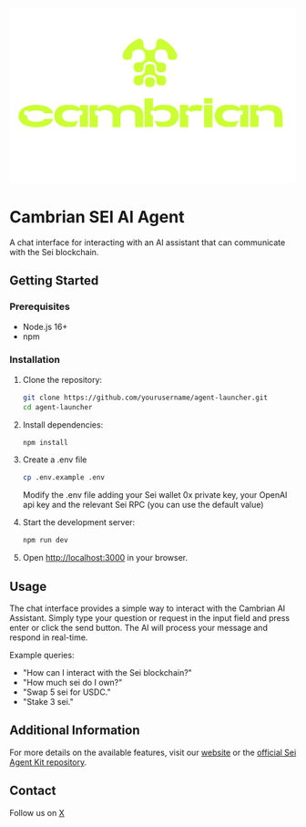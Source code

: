 <p align="center">
  <img src="public/full-logo-lime.png" alt="Cambrian AI Assistant" width="800"/>
</p>

# Cambrian SEI AI Agent

A chat interface for interacting with an AI assistant that can communicate with the Sei blockchain.

## Getting Started

### Prerequisites

- Node.js 16+
- npm

### Installation

1. Clone the repository:
   ```bash
   git clone https://github.com/yourusername/agent-launcher.git
   cd agent-launcher
   ```

2. Install dependencies:
   ```bash
   npm install
   ```

3. Create a .env file
   ```bash
   cp .env.example .env
   ```
   Modify the .env file adding your Sei wallet 0x private key, your OpenAI api key and the relevant Sei RPC (you can use the default value)


4. Start the development server:
   ```bash
   npm run dev
   ```

5. Open [http://localhost:3000](http://localhost:3000) in your browser.

## Usage

The chat interface provides a simple way to interact with the Cambrian AI Assistant. Simply type your question or request in the input field and press enter or click the send button. The AI will process your message and respond in real-time.

Example queries:
- "How can I interact with the Sei blockchain?"
- "How much sei do I own?"
- "Swap 5 sei for USDC."
- "Stake 3 sei."

## Additional Information
For more details on the available features, visit our [website](https://www.cambrian.wtf/) or the [official Sei Agent Kit repository](https://github.com/CambrianAgents/sei-agent-kit).

## Contact
Follow us on [X](https://x.com/cambrian_ai)
